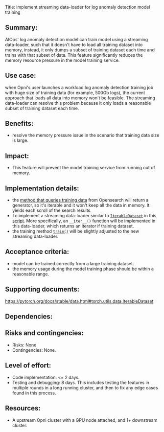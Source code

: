 Title: 
implement streaming data-loader for log anomaly detection model training

 ## Summary: 
 AIOps' log anomaly detection model can train model using a streaming data-loader, such that it doesn't have to load all training dataset into memory, instead, it only dumps a subset of training dataset each time and trains with that subset of data. This feature significantly reduces the memory resource pressure in the model training service.

 ## Use case: 
when Opni's user launches a workload log anomaly detection training job with huge size of training data (for example, 500Gb logs), the current approach that loads all data into memory won't be feasible. The streaming data-loader can resolve this problem because it only loads a reasonable subset of training dataset each time.

 ## Benefits: 
 * resolve the memory pressure issue in the scenario that training data size is large.

 ## Impact: 
 * This feature will prevent the model training service from running out of memory.

 ## Implementation details: 
 * the [method that queries training data](https://github.com/rancher/opni-inference-service/blob/main/opnilog-inference-service/opnilog_trainer.py#L46) from Opensearch will return a generator, so it's iterable and it won't keep all the data in memory. It yields each scroll of the search results.
 * To implement a streaming data-loader similar to [`IterableDataset`](https://pytorch.org/docs/stable/data.html#torch.utils.data.IterableDataset) in this [script](https://github.com/rancher/opni-inference-service/blob/main/models/opnilog/opnilog_parser.py). More specifically, an `__iter__()` function will be implemented in this data-loader, which returns an iterator if training dataset.
 * the training method [`train()`](https://github.com/rancher/opni-inference-service/blob/main/models/opnilog/opnilog_parser.py#L75) will be slightly adjusted to the new streaming data-loader.

 ## Acceptance criteria: 
 * model can be trained correctly from a large training dataset.
 * the memory usage during the model training phase should be within a reasonable range.


 ## Supporting documents: 
https://pytorch.org/docs/stable/data.html#torch.utils.data.IterableDataset

 ## Dependencies: 

 ## Risks and contingencies: 
 * Risks: None
 * Contingencies: None. 

 ## Level of effort: 
* Code implementation: <= 2 days. 
* Testing and debugging: 8 days. This includes testing the features in multiple rounds in a long running cluster, and then to fix any edge cases found in this process.

 ## Resources: 
 * A upstream Opni cluster with a GPU node attached, and 1+ downstream cluster.
